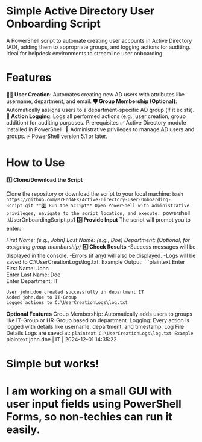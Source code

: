 # Simple Active Directory User Onboarding Script

A PowerShell script to automate creating user accounts in Active Directory (AD), adding them to appropriate groups, and logging actions for auditing. Ideal for helpdesk environments to streamline user onboarding.

# Features

**🧑‍💻 User Creation**: Automates creating new AD users with attributes like username, department, and email.
**🛡️ Group Membership (Optional)**: Automatically assigns users to a department-specific AD group (if it exists).
**📜 Action Logging**: Logs all performed actions (e.g., user creation, group addition) for auditing purposes.
Prerequisites
✅ Active Directory module installed in PowerShell.
🔑 Administrative privileges to manage AD users and groups.
⚡ PowerShell version 5.1 or later.
# How to Use
**1️⃣ Clone/Download the Script**

Clone the repository or download the script to your local machine:
    ```bash
    https://github.com/MrEndAFK/Active-Directory-User-Onboarding-Script.git
**2️⃣ Run the Script**
Open PowerShell with administrative privileges, navigate to the script location, and execute:
    ```powershell
    .\UserOnboardingScript.ps1
**3️⃣ Provide Input**
The script will prompt you to enter:

*First Name: (e.g., John)*
*Last Name: (e.g., Doe)*
*Department: (Optional, for assigning group membership)*
**4️⃣ Check Results**
-Success messages will be displayed in the console.
-Errors (if any) will also be displayed.
-Logs will be saved to C:\UserCreationLogs\log.txt.
Example Output:
    ```plaintext
    Enter First Name: John  
    Enter Last Name: Doe  
    Enter Department: IT  

    User john.doe created successfully in department IT  
    Added john.doe to IT-Group  
    Logged actions to C:\UserCreationLogs\log.txt  
**Optional Features**
Group Membership: Automatically adds users to groups like IT-Group or HR-Group based on department.
Logging: Every action is logged with details like username, department, and timestamp.
Log File Details
Logs are saved at:
    ```plaintext
    C:\UserCreationLogs\log.txt
Example
    ```plaintext
    john.doe | IT | 2024-12-01 14:35:22

# Simple but works! 
# I am working on a small GUI with user input fields using PowerShell  Forms, so non-techies can run it easily.